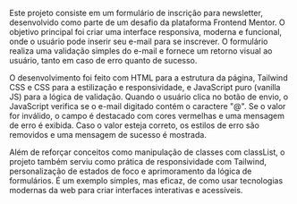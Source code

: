 Este projeto consiste em um formulário de inscrição para newsletter, desenvolvido como parte de um desafio da plataforma Frontend Mentor. O objetivo principal foi criar uma interface responsiva, moderna e funcional, onde o usuário pode inserir seu e-mail para se inscrever. O formulário realiza uma validação simples do e-mail e fornece um retorno visual ao usuário, tanto em caso de erro quanto de sucesso.

O desenvolvimento foi feito com HTML para a estrutura da página, Tailwind CSS e CSS para a estilização e responsividade, e JavaScript puro (vanilla JS) para a lógica de validação. Quando o usuário clica no botão de envio, o JavaScript verifica se o e-mail digitado contém o caractere "@". Se o valor for inválido, o campo é destacado com cores vermelhas e uma mensagem de erro é exibida. Caso o valor esteja correto, os estilos de erro são removidos e uma mensagem de sucesso é mostrada.

Além de reforçar conceitos como manipulação de classes com classList, o projeto também serviu como prática de responsividade com Tailwind, personalização de estados de foco e aprimoramento da lógica de formulários. É um exemplo simples, mas eficaz, de como usar tecnologias modernas da web para criar interfaces interativas e acessíveis.
